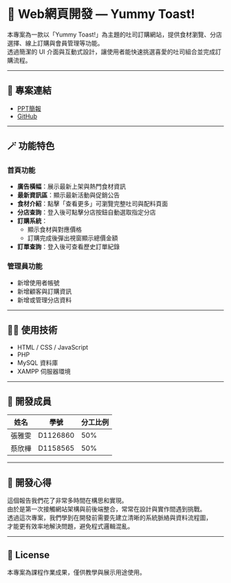 # 🦖 Web網頁開發 — Yummy Toast!

本專案為一款以「Yummy Toast!」為主題的吐司訂購網站，提供食材瀏覽、分店選擇、線上訂購與會員管理等功能。  
透過簡潔的 UI 介面與互動式設計，讓使用者能快速挑選喜愛的吐司組合並完成訂購流程。

---

## 🔗 專案連結
- [PPT簡報](https://docs.google.com/presentation/d/11zWhENFzQu7OCy5F2_rJAkg852nr-3iwOfi2AGy1cTU/edit?usp=sharing)
- [GitHub](https://github.com/MERORO911/YummyToastWebsite)

---

## 🪄 功能特色

### 首頁功能
- **廣告橫幅**：展示最新上架與熱門食材資訊  
- **最新資訊區**：顯示最新活動與促銷公告  
- **食材介紹**：點擊「查看更多」可瀏覽完整吐司與配料頁面  
- **分店查詢**：登入後可點擊分店按鈕自動選取指定分店  
- **訂購系統**：
  - 顯示食材與對應價格  
  - 訂購完成後彈出視窗顯示總價金額  
- **訂單查詢**：登入後可查看歷史訂單紀錄  

### 管理員功能
- 新增使用者帳號  
- 新增顧客與訂購資訊  
- 新增或管理分店資料  

---

## 🧑‍💻 使用技術
- HTML / CSS / JavaScript  
- PHP  
- MySQL 資料庫  
- XAMPP 伺服器環境  

---

## 👥 開發成員
| 姓名 | 學號 | 分工比例 |
|------|------|----------|
| 張雅雯 | D1126860 | 50% |
| 蔡欣樺 | D1158565 | 50% |

---

## 💭 開發心得
這個報告我們花了非常多時間在構思和實現。  
由於是第一次接觸網站架構與前後端整合，常常在設計與實作間遇到挑戰。  
透過這次專案，我們學到在開發前需要先建立清晰的系統脈絡與資料流程圖，  
才能更有效率地解決問題，避免程式邏輯混亂。

---

## 📄 License
本專案為課程作業成果，僅供教學與展示用途使用。
